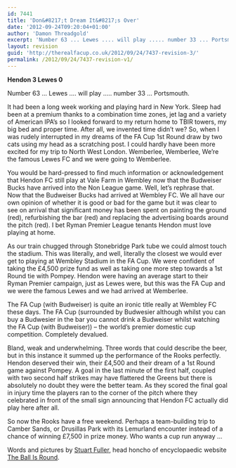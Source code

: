 ```yaml
---
id: 7441
title: 'Don&#8217;t Dream It&#8217;s Over'
date: '2012-09-24T09:20:04+01:00'
author: 'Damon Threadgold'
excerpt: 'Number 63 ... Lewes .... will play ..... number 33 ... Portsmouth.  Globe-trotting Stuart Fuller dreams. And then ... Hendon 3-0 Lewes: '
layout: revision
guid: 'http://therealfacup.co.uk/2012/09/24/7437-revision-3/'
permalink: /2012/09/24/7437-revision-v1/
---
```


**Hendon 3 Lewes 0**

Number 63 … Lewes …. will play ….. number 33 … Portsmouth.

It had been a long week working and playing hard in New York. Sleep had been at a premium thanks to a combination time zones, jet lag and a variety of American IPA’s so I looked forward to my return home to TBIR towers, my big bed and proper time. After all, we invented time didn’t we? So, when I was rudely interrupted in my dreams of the FA Cup 1st Round draw by two cats using my head as a scratching post. I could hardly have been more excited for my trip to North West London. Wemberlee, Wemberlee, We’re the famous Lewes FC and we were going to Wemberlee.

You would be hard-pressed to find much information or acknowledgement that Hendon FC still play at Vale Farm in Wembley now that the Budweiser Bucks have arrived into the Non League game. Well, let’s rephrase that. Now that the Budweiser Bucks had arrived at Wembley FC. We all have our own opinion of whether it is good or bad for the game but it was clear to see on arrival that significant money has been spent on painting the ground (red), refurbishing the bar (red) and replacing the advertising boards around the pitch (red). I bet Ryman Premier League tenants Hendon must love playing at home.

As our train chugged through Stonebridge Park tube we could almost touch the stadium. This was literally, and well, literally the closest we would ever get to playing at Wembley Stadium in the FA Cup. We were confident of taking the £4,500 prize fund as well as taking one more step towards a 1st Round tie with Pompey. Hendon were having an average start to their Ryman Premier campaign, just as Lewes were, but this was the FA Cup and we were the famous Lewes and we had arrived at Wemberlee.

The FA Cup (with Budweiser) is quite an ironic title really at Wembley FC these days. The FA Cup (surrounded by Budwesier although whilst you can buy a Budwesier in the bar you cannot drink a Budweiser whilst watching the FA Cup (with Budweiser)) – the world’s premier domestic cup competition. Completely devalued.

Bland, weak and underwhelming. Three words that could describe the beer, but in this instance it summed up the performance of the Rooks perfectly. Hendon deserved their win, their £4,500 and their dream of a 1st Round game against Pompey. A goal in the last minute of the first half, coupled with two second half strikes may have flattered the Greens but there is absolutely no doubt they were the better team. As they scored the final goal in injury time the players ran to the corner of the pitch where they celebrated in front of the small sign announcing that Hendon FC actually did play here after all.

So now the Rooks have a free weekend. Perhaps a team-building trip to Camber Sands, or Drusillas Park with its Lemurland encounter instead of a chance of winning £7,500 in prize money. Who wants a cup run anyway …

Words and pictures by [Stuart Fuller](https://twitter.com/theballisround), head honcho of encyclopaedic website [The Ball Is Round](http://theballisround.co.uk).